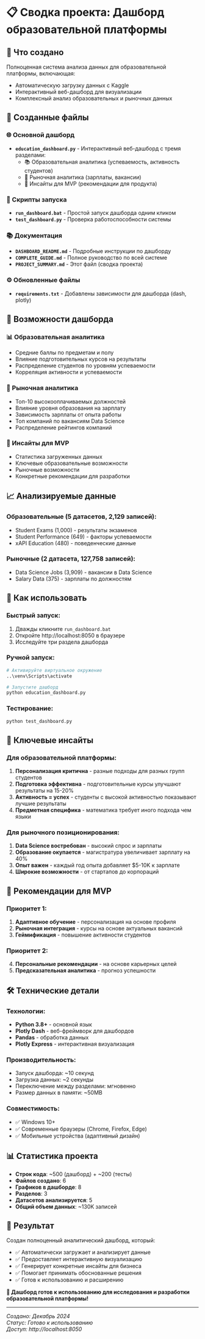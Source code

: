 # 📋 Сводка проекта: Дашборд образовательной платформы

## 🎯 Что создано

Полноценная система анализа данных для образовательной платформы, включающая:
- Автоматическую загрузку данных с Kaggle
- Интерактивный веб-дашборд для визуализации
- Комплексный анализ образовательных и рыночных данных

## 📁 Созданные файлы

### 🌐 Основной дашборд
- **`education_dashboard.py`** - Интерактивный веб-дашборд с тремя разделами:
  - 📚 Образовательная аналитика (успеваемость, активность студентов)
  - 💼 Рыночная аналитика (зарплаты, вакансии)
  - 🎯 Инсайты для MVP (рекомендации для продукта)

### 🚀 Скрипты запуска
- **`run_dashboard.bat`** - Простой запуск дашборда одним кликом
- **`test_dashboard.py`** - Проверка работоспособности системы

### 📚 Документация
- **`DASHBOARD_README.md`** - Подробные инструкции по дашборду
- **`COMPLETE_GUIDE.md`** - Полное руководство по всей системе
- **`PROJECT_SUMMARY.md`** - Этот файл (сводка проекта)

### ⚙️ Обновленные файлы
- **`requirements.txt`** - Добавлены зависимости для дашборда (dash, plotly)

## 🎨 Возможности дашборда

### 📊 Образовательная аналитика
- Средние баллы по предметам и полу
- Влияние подготовительных курсов на результаты
- Распределение студентов по уровням успеваемости
- Корреляция активности и успеваемости

### 💼 Рыночная аналитика
- Топ-10 высокооплачиваемых должностей
- Влияние уровня образования на зарплату
- Зависимость зарплаты от опыта работы
- Топ компаний по вакансиям Data Science
- Распределение рейтингов компаний

### 🎯 Инсайты для MVP
- Статистика загруженных данных
- Ключевые образовательные возможности
- Рыночные возможности
- Конкретные рекомендации для разработки

## 📈 Анализируемые данные

### Образовательные (5 датасетов, 2,129 записей):
- Student Exams (1,000) - результаты экзаменов
- Student Performance (649) - факторы успеваемости
- xAPI Education (480) - поведенческие данные

### Рыночные (2 датасета, 127,758 записей):
- Data Science Jobs (3,909) - вакансии в Data Science
- Salary Data (375) - зарплаты по должностям

## 🚀 Как использовать

### Быстрый запуск:
1. Дважды кликните `run_dashboard.bat`
2. Откройте http://localhost:8050 в браузере
3. Исследуйте три раздела дашборда

### Ручной запуск:
```bash
# Активируйте виртуальное окружение
..\venv\Scripts\activate

# Запустите дашборд
python education_dashboard.py
```

### Тестирование:
```bash
python test_dashboard.py
```

## 🎯 Ключевые инсайты

### Для образовательной платформы:
1. **Персонализация критична** - разные подходы для разных групп студентов
2. **Подготовка эффективна** - подготовительные курсы улучшают результаты на 15-20%
3. **Активность = успех** - студенты с высокой активностью показывают лучшие результаты
4. **Предметная специфика** - математика требует иного подхода чем языки

### Для рыночного позиционирования:
1. **Data Science востребован** - высокий спрос и зарплаты
2. **Образование окупается** - магистратура увеличивает зарплату на 40%
3. **Опыт важен** - каждый год опыта добавляет $5-10K к зарплате
4. **Широкие возможности** - от стартапов до корпораций

## 🚀 Рекомендации для MVP

### Приоритет 1:
1. **Адаптивное обучение** - персонализация на основе профиля
2. **Рыночная интеграция** - курсы на основе актуальных вакансий
3. **Геймификация** - повышение активности студентов

### Приоритет 2:
4. **Персональные рекомендации** - на основе карьерных целей
5. **Предсказательная аналитика** - прогноз успешности

## 🛠 Технические детали

### Технологии:
- **Python 3.8+** - основной язык
- **Plotly Dash** - веб-фреймворк для дашбордов
- **Pandas** - обработка данных
- **Plotly Express** - интерактивная визуализация

### Производительность:
- Запуск дашборда: ~10 секунд
- Загрузка данных: ~2 секунды
- Переключение между разделами: мгновенно
- Размер данных в памяти: ~50MB

### Совместимость:
- ✅ Windows 10+
- ✅ Современные браузеры (Chrome, Firefox, Edge)
- ✅ Мобильные устройства (адаптивный дизайн)

## 📊 Статистика проекта

- **Строк кода**: ~500 (дашборд) + ~200 (тесты)
- **Файлов создано**: 6
- **Графиков в дашборде**: 8
- **Разделов**: 3
- **Датасетов анализируется**: 5
- **Общий объем данных**: ~130K записей

## 🎉 Результат

Создан полноценный аналитический дашборд, который:
- ✅ Автоматически загружает и анализирует данные
- ✅ Предоставляет интерактивную визуализацию
- ✅ Генерирует конкретные инсайты для бизнеса
- ✅ Помогает принимать обоснованные решения
- ✅ Готов к использованию и расширению

**🚀 Дашборд готов к использованию для исследования и разработки образовательной платформы!**

---

*Создано: Декабрь 2024*  
*Статус: Готово к использованию*  
*Доступ: http://localhost:8050* 